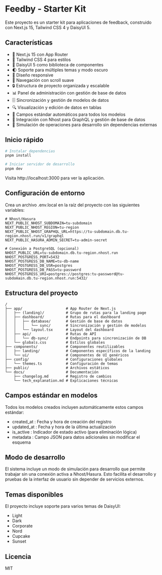 # Feedby - Starter Kit

Este proyecto es un starter kit para aplicaciones de feedback, construido con Next.js 15, Tailwind CSS 4 y DaisyUI 5.

## Características

- 🚀 Next.js 15 con App Router
- 🎨 Tailwind CSS 4 para estilos
- 🧩 DaisyUI 5 como biblioteca de componentes
- 🌓 Soporte para múltiples temas y modo oscuro
- 📱 Diseño responsive
- 🔄 Navegación con scroll suave
- 🔒 Estructura de proyecto organizada y escalable
- 📊 Panel de administración con gestión de base de datos
- 🗄️ Sincronización y gestión de modelos de datos
- 🔍 Visualización y edición de datos en tablas
- 🧰 Campos estándar automáticos para todos los modelos
- 🔌 Integración con Nhost para GraphQL y gestión de base de datos
- 🔄 Simulación de operaciones para desarrollo sin dependencias externas

## Inicio rápido

```bash
# Instalar dependencias
pnpm install

# Iniciar servidor de desarrollo
pnpm dev
```

Visita http://localhost:3000 para ver la aplicación.

## Configuración de entorno
Crea un archivo .env.local en la raíz del proyecto con las siguientes variables:

```plaintext
# Nhost/Hasura
NEXT_PUBLIC_NHOST_SUBDOMAIN=tu-subdomain
NEXT_PUBLIC_NHOST_REGION=tu-region
NEXT_PUBLIC_NHOST_GRAPHQL_URL=https://tu-subdomain.db.tu-region.nhost.run/v1/graphql
NEXT_PUBLIC_HASURA_ADMIN_SECRET=tu-admin-secret

# Conexión a PostgreSQL (opcional)
NHOST_PUBLIC_URL=tu-subdomain.db.tu-region.nhost.run
NHOST_POSTGRESS_PORT=5432
NHOST_POSTGRESS_DB_NAME=tu-db-name
NHOST_POSTGRESS_DB_USR=postgres
NHOST_POSTGRESS_DB_PASS=tu-password
NHOST_POSTGRESS_URI=postgres://postgres:tu-password@tu-subdomain.db.tu-region.nhost.run:5432/
```

## Estructura del proyecto
```plaintext
/
├── app/                    # App Router de Next.js
│   ├── (landing)/          # Grupo de rutas para la landing page
│   ├── dashboard/          # Rutas para el dashboard
│   │   ├── database/       # Gestión de base de datos
│   │   │   └── sync/       # Sincronización y gestión de modelos
│   │   └── layout.tsx      # Layout del dashboard
│   ├── api/                # Rutas de API
│   │   └── db-sync/        # Endpoints para sincronización de DB
│   └── globals.css         # Estilos globales
├── components/             # Componentes reutilizables
│   ├── landing/            # Componentes específicos de la landing
│   └── ui/                 # Componentes de UI genéricos
├── config/                 # Configuraciones globales
│   └── themes.ts           # Configuración de temas
├── public/                 # Archivos estáticos
└── docs/                   # Documentación
    ├── changelog.md        # Registro de cambios
    └── tech_explanation.md # Explicaciones técnicas
```

## Campos estándar en modelos
Todos los modelos creados incluyen automáticamente estos campos estándar:

- created_at : Fecha y hora de creación del registro
- updated_at : Fecha y hora de la última actualización
- is_active : Indicador de estado activo (para eliminación lógica)
- metadata : Campo JSON para datos adicionales sin modificar el esquema

## Modo de desarrollo
El sistema incluye un modo de simulación para desarrollo que permite trabajar sin una conexión activa a Nhost/Hasura. Esto facilita el desarrollo y pruebas de la interfaz de usuario sin depender de servicios externos.

## Temas disponibles
El proyecto incluye soporte para varios temas de DaisyUI:

- Light
- Dark
- Corporate
- Nord
- Cupcake
- Sunset
## Licencia
MIT